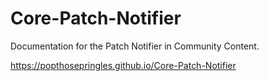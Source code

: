# Core-Patch-Notifier

Documentation for the Patch Notifier in Community Content.

https://popthosepringles.github.io/Core-Patch-Notifier
